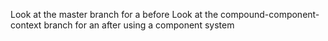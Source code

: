 Look at the master branch for a before
Look at the compound-component-context branch for an after using a component system
